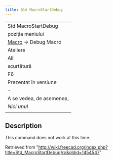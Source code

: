 ```yaml
---
title: Std MacroStartDebug
---
```

|  |
| --- |
| Std MacroStartDebug |
| poziția meniului |
| [Macro](/Std_Macro_Menu/ro "Std Macro Menu/ro") → Debug Macro |
| Ateliere |
| All |
| scurtătură |
| F6 |
| Prezentat în versiune |
| - |
| A se vedea, de asemenea, |
| *Nici unul* |
|  |

## Description

This command does not work at this time.

Retrieved from "<http://wiki.freecad.org/index.php?title=Std_MacroStartDebug/ro&oldid=1454547>"